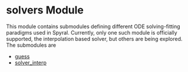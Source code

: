 # solvers Module

This module contains submodules defining different ODE solving-fitting paradigms used in Spyral. Currently, only one such module is officially supported, the interpolation based solver, but others are being explored. The submodules are

- [guess](guess.md)
- [solver_interp](solver_interp.md)